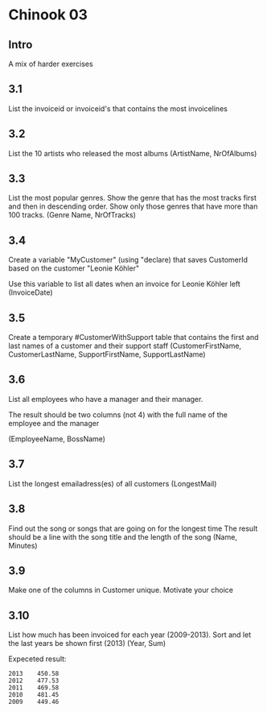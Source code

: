 # Chinook 03

## Intro

A mix of harder exercises

##  3.1

List the invoiceid or invoiceid's that contains the most invoicelines

## 3.2

List the 10 artists who released the most albums (ArtistName, NrOfAlbums)

## 3.3

List the most popular genres. Show the genre that has the most tracks first and then in descending order. Show only those genres that have more than 100 tracks.
(Genre Name, NrOfTracks)

## 3.4

Create a variable "MyCustomer" (using "declare) that saves CustomerId based on the customer "Leonie Köhler"

Use this variable to list all dates when an invoice for Leonie Köhler left
(InvoiceDate)

## 3.5

Create a temporary #CustomerWithSupport table that contains the first and last names of a customer and their support staff
(CustomerFirstName, CustomerLastName, SupportFirstName, SupportLastName)

## 3.6

List all employees who have a manager and their manager.

The result should be two columns (not 4) with the full name of the employee and the manager

(EmployeeName, BossName)

## 3.7

List the longest emailadress(es) of all customers
(LongestMail)

## 3.8

Find out the song or songs that are going on for the longest time
The result should be a line with the song title and the length of the song
(Name, Minutes)

## 3.9

Make one of the columns in Customer unique. Motivate your choice

## 3.10

List how much has been invoiced for each year (2009-2013). Sort and let the last years be shown first (2013)
(Year, Sum)

Expeceted result:

    2013	450.58
    2012	477.53
    2011	469.58
    2010	481.45
    2009	449.46

